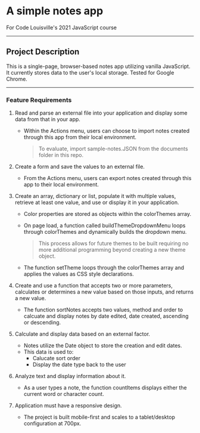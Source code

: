 # A simple notes app
For Code Louisville's 2021 JavaScript course
***
## Project Description
This is a single-page, browser-based notes app utilizing vanilla JavaScript. It currently stores data to the user's local storage.
Tested for Google Chrome.
***
### Feature Requirements
1. Read and parse an external file into your application and display some data from that in your app.
    - Within the Actions menu, users can choose to import notes created through this app from their local environment.
        
        > To evaluate, import sample-notes.JSON from the documents folder in this repo.

2. Create a form and save the values to an external file.
    - From the Actions menu, users can export notes created through this app to their local environment.
3. Create an array, dictionary or list, populate it with multiple values, retrieve at least one value, and use or display it in your application.
    - Color properties are stored as objects within the colorThemes array.
    - On page load, a function called buildThemeDropdownMenu loops through colorThemes and dynamically builds the dropdown menu. 

        > This process allows for future themes to be built requiring no more additional programming beyond creating a new theme object.

    - The function setTheme loops through the colorThemes array and applies the values as CSS style declarations.
4. Create and use a function that accepts two or more parameters, calculates or determines a new value based on those inputs, and returns a new value.
    - The function sortNotes accepts two values, method and order to calcuate and display notes by date edited, date created, ascending or descending.
5. Calculate and display data based on an external factor.
    - Notes utilize the Date object to store the creation and edit dates.
    - This data is used to:
        - Calucate sort order
        - Display the date type back to the user
6. Analyze text and display information about it.
    - As a user types a note, the function countItems displays either the current word or character count.
7. Application must have a responsive design.
    - The project is built mobile-first and scales to a tablet/desktop configuration at 700px.